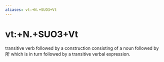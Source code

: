 ```yaml
---
aliases: vt:+N.+SUO3+Vt
---
```

# vt:+N.+SUO3+Vt

transitive verb followed by a construction consisting of a noun followed by 所 which is in turn followed by a transitive verbal expression.
> 
